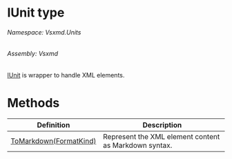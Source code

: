 <a name='T-Vsxmd-Units-IUnit'></a>
# IUnit type

###### Namespace:  Vsxmd.Units

###### Assembly:  Vsxmd

[IUnit](/Vsxmd.Units/IUnit.md/#T-Vsxmd-Units-IUnit) is wrapper to handle XML elements.

# Methods

| Definition | Description |
|-|-|
| [ToMarkdown(FormatKind)](/Vsxmd.Units/ToMarkdown.md/#M-Vsxmd-Units-IUnit-ToMarkdown-Vsxmd-Units-FormatKind-) | Represent the XML element content as Markdown syntax. |

